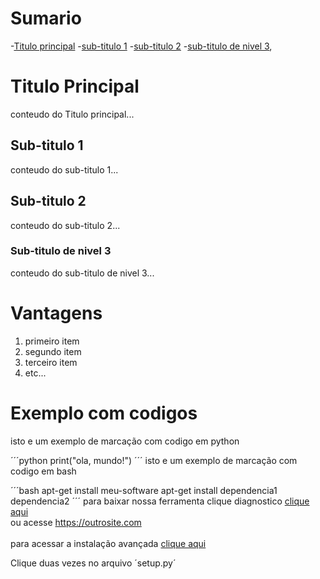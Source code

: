 # Sumario
-[Titulo principal](#Titulo-principal)
-[sub-titulo 1](#subtitulo1)
-[sub-titulo 2](#subtitulo2)
-[sub-titulo de nivel 3](#subtituloN3),

# Titulo Principal
conteudo do Titulo principal...

## Sub-titulo 1
conteudo do sub-titulo 1...

## Sub-titulo 2
conteudo do sub-titulo 2...

### Sub-titulo de nivel 3
conteudo do sub-titulo de nivel 3...

# Vantagens

1. primeiro item
2. segundo item
3. terceiro item
4. etc...

# Exemplo com codigos 

isto e um exemplo de marcação com codigo em python

´´´python
print("ola, mundo!")
´´´
isto e um exemplo de marcação com codigo em bash

´´´bash
apt-get install meu-software
apt-get install dependencia1 dependencia2
´´´
para baixar nossa ferramenta clique diagnostico [clique aqui](https://site.com)
<br>
ou acesse https://outrosite.com
<br>
<br>
para acessar a instalação avançada [clique aqui](INSTALACAO.md)

Clique duas vezes no arquivo ´setup.py´



